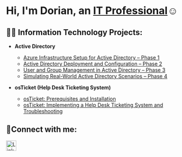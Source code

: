 <h1>Hi, I'm Dorian, an <a href="https://www.linkedin.com/in/dorianrivas-/">IT Professional</a>☺</h1>

<h2>👨‍💻 Information Technology Projects:</h2>

- <b>Active Directory</b>
  - [Azure Infrastructure Setup for Active Directory – Phase 1](https://github.com/dorianriv/ad-and-azuresetup)
  - [Active Directory Deployment and Configuration – Phase 2](https://github.com/dorianriv/ad-depo-config)
  - [User and Group Management in Active Directory – Phase 3](https://github.com/dorianriv/ad-user-gen)
  - [Simulating Real-World Active Directory Scenarios – Phase 4](https://github.com/dorianriv/ad-scenario-sim)

- <b>osTicket (Help Desk Ticketing System)</b>
  - [osTicket: Prerequisites and Installation](https://github.com/dorianriv/osticket-prereqs)
  - [osTicket: Implementing a Help Desk Ticketing System and Troubleshooting](https://github.com/dorianriv/osticket-ticket-resolution)

<h2>🤳Connect with me:</h2>

<a href="https://www.linkedin.com/in/dorianrivas-/" target="_blank" rel="noopener noreferrer" style="display:inline-block;">
  <img src="https://upload.wikimedia.org/wikipedia/commons/c/ca/LinkedIn_logo_initials.png" alt="LinkedIn" style="height:28px; vertical-align:middle;">
</a>
